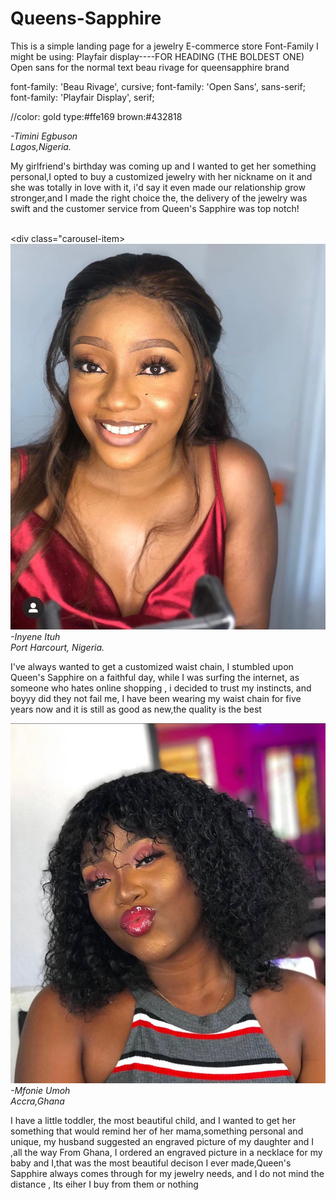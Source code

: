 # Queens-Sapphire
 This is a simple landing page for  a jewelry E-commerce store
 Font-Family I might be using:
 Playfair display----FOR HEADING (THE BOLDEST ONE)
 Open sans for the normal text
 beau rivage for queensapphire brand
<link href="https://fonts.googleapis.com/css2?family=Beau+Rivage&family=Open+Sans:wght@300&family=Playfair+Display:wght@400;500;900&display=swap" rel="stylesheet">
font-family: 'Beau Rivage', cursive;
font-family: 'Open Sans', sans-serif;
font-family: 'Playfair Display', serif;

//color:
gold type:#ffe169
brown:#432818

<em>-Timini Egbuson<br>Lagos,Nigeria.</em>
                <p><i class="fa-solid fa-quote-left"></i></p>
                <p>My girlfriend's birthday was coming up and I wanted to get her something personal,I opted to buy a customized jewelry with her nickname on it and she was totally in love with it, i'd say it even made our relationship grow stronger,and I made the right choice the, the delivery of the jewelry was swift and the customer service from Queen's Sapphire was top notch!</p>   
          </div>
          <div class="carousel-item>
            <img src="/images/Inyene.jpg"  alt="Inyene">
            <em>-Inyene Ituh<br>Port Harcourt, Nigeria.</em>
              <p><i class="fa-solid fa-quote-left"></i></p>
              <p>I've always wanted to get a customized waist chain, I stumbled upon Queen's Sapphire on a faithful day, while I was surfing the internet, as someone who hates online shopping , i decided to trust my instincts, and boyyy did they not fail me, I have been wearing my waist chain for five years now and it is still as good as new,the quality is the best</p>
          </div>
          <div class="carousel-item">
            <img src="/images/Mfonie.jpg"  alt="Mfonie">
            <em>-Mfonie Umoh<br>Accra,Ghana</em>
              <p><i class="fa-solid fa-quote-left"></i></p>
              <p>I have a little toddler, the most beautiful child, and I wanted to get her something that would remind her of her mama,something personal and unique, my husband suggested an engraved picture of my daughter and I ,all the way From Ghana, I ordered an engraved picture in a necklace for my baby and I,that was the most beautiful decison I ever made,Queen's Sapphire always comes through for my jewelry needs, and I do not mind the distance , Its eiher I buy from them or nothing</p>
            </div>